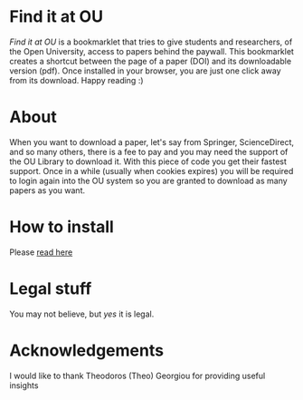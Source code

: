 # Find it at OU

*Find it at OU* is a bookmarklet that tries to give students and researchers, of the Open University, access to papers behind the paywall. This bookmarklet creates a shortcut between the page of a paper (DOI) and its downloadable version (pdf). Once installed in your browser, you are just one click away from its download. Happy reading :)

# About
When you want to download a paper, let's say from Springer, ScienceDirect, and so many others, there is a fee to pay and you may need the support of the OU Library to download it. With this piece of code you get their fastest support.
Once in a while (usually when cookies expires) you will be required to login again into the OU system so you are granted to download as many papers as you want.

# How to install
Please [read here](https://htmlpreview.github.io/?https://github.com/angelosalatino/find-it-at-ou/blob/master/index.html)

# Legal stuff
You may not believe, but *yes* it is legal.

# Acknowledgements
I would like to thank Theodoros (Theo) Georgiou for providing useful insights
